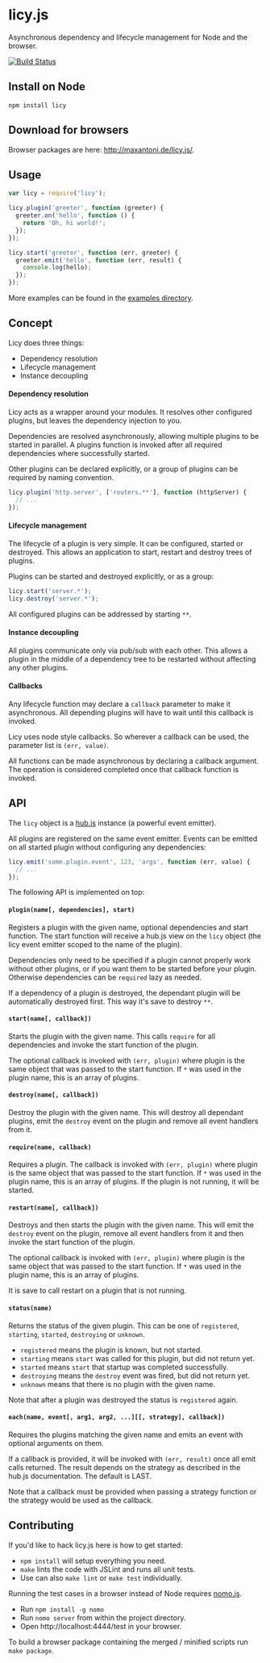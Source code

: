 # licy.js

Asynchronous dependency and lifecycle management for Node and the browser.

[![Build Status](https://secure.travis-ci.org/mantoni/licy.js.png?branch=master)](http://travis-ci.org/mantoni/licy.js)

## Install on Node

```
npm install licy
```

## Download for browsers

Browser packages are here: http://maxantoni.de/licy.js/.

## Usage

```js
var licy = require('licy');

licy.plugin('greeter', function (greeter) {
  greeter.on('hello', function () {
    return 'Oh, hi world!';
  });
});

licy.start('greeter', function (err, greeter) {
  greeter.emit('hello', function (err, result) {
    console.log(hello);
  });
});
```

More examples can be found in the [examples directory](https://github.com/mantoni/licy.js/tree/master/examples).


## Concept

Licy does three things:

 - Dependency resolution
 - Lifecycle management
 - Instance decoupling

#### Dependency resolution

Licy acts as a wrapper around your modules. It resolves other configured plugins, but leaves the dependency injection to you.

Dependencies are resolved asynchronously, allowing multiple plugins to be started in parallel.
A plugins function is invoked after all required dependencies where successfully started.

Other plugins can be declared explicitly, or a group of plugins can be required by naming convention.

```js
licy.plugin('http.server', ['routers.**'], function (httpServer) {
  // ...
});
```

#### Lifecycle management

The lifecycle of a plugin is very simple. It can be configured, started or destroyed.
This allows an application to start, restart and destroy trees of plugins.

Plugins can be started and destroyed explicitly, or as a group:

```js
licy.start('server.*');
licy.destroy('server.*');
```

All configured plugins can be addressed by starting `**`.

#### Instance decoupling

All plugins communicate only via pub/sub with each other. This allows a plugin in the middle of a dependency tree to be restarted without affecting any other plugins.

#### Callbacks

Any lifecycle function may declare a `callback` parameter to make it asynchronous.
All depending plugins will have to wait until this callback is invoked.

Licy uses node style callbacks. So wherever a callback can be used, the parameter list is `(err, value)`.

All functions can be made asynchronous by declaring a callback argument. The operation is considered completed once that callback function is invoked.

## API

The `licy` object is a [hub.js](http://mantoni.github.com/hub.js/) instance (a powerful event emitter).

All plugins are registered on the same event emitter. Events can be emitted on all started plugin without configuring any dependencies:

```js
licy.emit('some.plugin.event', 123, 'args', function (err, value) {
  // ...
});
```

The following API is implemented on top:

#### `plugin(name[, dependencies], start)`
Registers a plugin with the given name, optional dependencies and start function. The start function will receive a hub.js view on the `licy` object (the licy event emitter scoped to the name of the plugin).

Dependencies only need to be specified if a plugin cannot properly work without other plugins, or if you want them to be started before your plugin. Otherwise dependencies can be `required` lazy as needed.

If a dependency of a plugin is destroyed, the dependant plugin will be automatically destroyed first. This way it's save to destroy `**`.

#### `start(name[, callback])`
Starts the plugin with the given name. This calls `require` for all dependencies and invoke the start function of the plugin.

The optional callback is invoked with `(err, plugin)` where plugin is the same object that was passed to the start function. If `*` was used in the plugin name, this is an array of plugins.

#### `destroy(name[, callback])`
Destroy the plugin with the given name. This will destroy all dependant plugins, emit the `destroy` event on the plugin and remove all event handlers from it.

#### `require(name, callback)`
Requires a plugin. The callback is invoked with `(err, plugin)` where plugin is the same object that was passed to the start function. If `*` was used in the plugin name, this is an array of plugins.
If the plugin is not running, it will be started.

#### `restart(name[, callback])`
Destroys and then starts the plugin with the given name. This will emit the `destroy` event on the plugin, remove all event handlers from it and then invoke the start function of the plugin.

The optional callback is invoked with `(err, plugin)` where plugin is the same object that was passed to the start function. If `*` was used in the plugin name, this is an array of plugins.

It is save to call restart on a plugin that is not running.

#### `status(name)`
Returns the status of the given plugin. This can be one of `registered`, `starting`, `started`, `destroying` or `unknown`.

 - `registered` means the plugin is known, but not started.
 - `starting` means `start` was called for this plugin, but did not return yet.
 - `started` means `start` that startup was completed successfully.
 - `destroying` means the `destroy` event was fired, but did not return yet.
 - `unknown` means that there is no plugin with the given name.

Note that after a plugin was destroyed the status is `registered` again.

#### `each(name, event[, arg1, arg2, ...][[, strategy], callback])`
Requires the plugins matching the given name and emits an event with optional arguments on them.

If a callback is provided, it will be invoked with `(err, result)` once all emit calls returned. The result depends on the strategy as described in the hub.js documentation. The default is LAST.

Note that a callback must be provided when passing a strategy function or the strategy would be used as the callback.

## Contributing

If you'd like to hack licy.js here is how to get started:

 - `npm install` will setup everything you need.
 - `make` lints the code with JSLint and runs all unit tests.
 - Use can also `make lint` or `make test` individually.

Running the test cases in a browser instead of Node requires [nomo.js](https://github.com/mantoni/nomo.js).

 - Run `npm install -g nomo`
 - Run `nomo server` from within the project directory.
 - Open http://localhost:4444/test in your browser.

To build a browser package containing the merged / minified scripts run `make package`.
